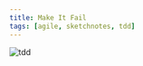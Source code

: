 ```yaml
---
title: Make It Fail
tags: [agile, sketchnotes, tdd]
---
```


![tdd](/assets/img/posts/make-it-fail/make-it-fail.jpg)
